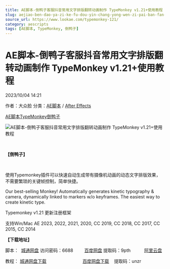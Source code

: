 ```yaml
---
title: AE脚本-倒鸭子客服抖音常用文字排版翻转动画制作 TypeMonkey v1.21+使用教程
slug: aejiao-ben-dao-ya-zi-ke-fu-dou-yin-chang-yong-wen-zi-pai-ban-fan-zhuan-dong-hua-zhi-zuo-typemonkey-v1-21-shi-yong-jiao-cheng
source_url: https://www.lookae.com/typemonkey-121/
category: aescripts
tags: [AE脚本, TypeMonkey, 倒鸭子]
---
```

# AE脚本-倒鸭子客服抖音常用文字排版翻转动画制作 TypeMonkey v1.21+使用教程

2023/10/04 14:21

作者：大众脸
分类：[AE脚本](https://www.lookae.com/after-effects/aescripts/) / [After Effects](https://www.lookae.com/after-effects/)

[AE脚本](https://www.lookae.com/tag/ae%e8%84%9a%e6%9c%ac/)[TypeMonkey](https://www.lookae.com/tag/typemonkey/)[倒鸭子](https://www.lookae.com/tag/%e5%80%92%e9%b8%ad%e5%ad%90/)

![AE脚本-倒鸭子客服抖音常用文字排版翻转动画制作 TypeMonkey v1.21+使用教程](https://www.lookae.com/wp-content/uploads/2019/04/TypeMonkey.jpg "AE脚本-倒鸭子客服抖音常用文字排版翻转动画制作 TypeMonkey v1.21+使用教程-LookAE.com")

﻿

**【倒鸭子】**

﻿﻿

使用Typemonkey插件可以快速自动生成带有摄像机动画的动态文字排版效果，不需要繁琐的关键帧控制，简单快捷。

Our best-selling Monkey! Automatically generates kinetic typography & camera, dynamically linked to markers w/o keyframes. The easiest way to create kinetic type.

Typemonkey v1.21 更新注册框架

支持Win/Mac AE 2023, 2022, 2021, 2020, CC 2019, CC 2018, CC 2017, CC 2015, CC 2014

**【下载地址】**

脚本：  [城通网盘](https://url70.ctfile.com/f/2827370-952832094-f0ce44?p=4431) 访问密码：6688         [百度网盘](https://pan.baidu.com/s/1m5Z_SePvifu6Y_dXzgfBfg?pwd=9pth) 提取码：9pth           [阿里云盘](https://www.aliyundrive.com/s/epEjupVcHxU)

教程： [城通网盘下载](https://lookae.ctfile.com/fs/680462-368254969)                             [百度网盘下载](https://pan.baidu.com/s/1K4T5UhkLZNHgYzm8iZGACA)    提取码：unzr
